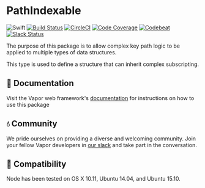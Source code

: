 # PathIndexable

![Swift](http://img.shields.io/badge/swift-3.0-brightgreen.svg)
[![Build Status](https://travis-ci.org/vapor/core.svg?branch=master)](https://travis-ci.org/vapor/path-indexable)
[![CircleCI](https://circleci.com/gh/vapor/core.svg?style=shield)](https://circleci.com/gh/vapor/path-indexable)
[![Code Coverage](https://codecov.io/gh/vapor/core/branch/master/graph/badge.svg)](https://codecov.io/gh/vapor/path-indexable)
[![Codebeat](https://codebeat.co/badges/a793ad97-47e3-40d9-82cf-2aafc516ef4e)](https://codebeat.co/projects/github-com-vapor-path-indexable)
[![Slack Status](http://vapor.team/badge.svg)](http://vapor.team)


The purpose of this package is to allow complex key path logic to be applied to multiple types of data structures.

This type is used to define a structure that can inherit complex subscripting.

## 📖 Documentation

Visit the Vapor web framework's [documentation](https://docs.vapor.codes) for instructions on how to use this package

## 💧 Community

We pride ourselves on providing a diverse and welcoming community. Join your fellow Vapor developers in [our slack](http://vapor.team) and take part in the conversation.

## 🔧 Compatibility

Node has been tested on OS X 10.11, Ubuntu 14.04, and Ubuntu 15.10.
